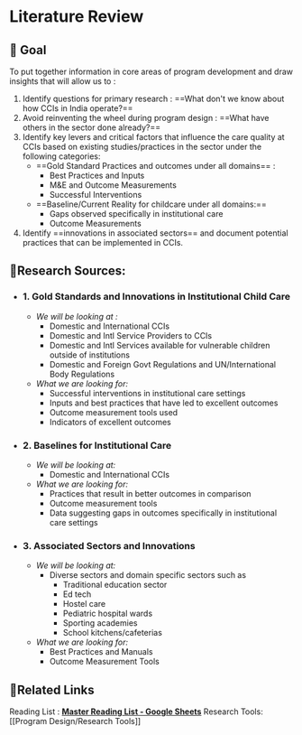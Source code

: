 
# Literature Review
## 🏹 **Goal** 
To put together information in core areas of program development and draw insights that will allow us to : 

1.  Identify questions for primary research : ==What don't we know about how CCIs in India operate?==
2. Avoid reinventing the wheel during program design : ==What have others in the sector done already?==
3. Identify key levers and critical factors that influence the care quality at CCIs  based on existing studies/practices in the sector under the following categories: 
	- ==Gold Standard Practices and outcomes under all domains== :
		-  Best Practices and Inputs
		-  M&E and Outcome Measurements
		-  Successful Interventions
	- ==Baseline/Current Reality for childcare under all domains:==
		- Gaps observed specifically in institutional care
		- Outcome Measurements
4.	 Identify ==innovations in associated sectors== and document potential practices that can be implemented in CCIs.		

## 📜**Research Sources:**
- ### 1. Gold Standards and Innovations in Institutional Child Care 
	- *We will be looking at :*
		- Domestic and International CCIs
		- Domestic and Intl Service Providers to CCIs
		- Domestic and Intl Services available for vulnerable children outside of institutions
		- Domestic and Foreign Govt Regulations and UN/International Body Regulations
	-  *What we are looking for:*
		- Successful interventions in institutional care settings
		-  Inputs and best practices that have led to excellent outcomes
		- Outcome measurement tools used
		- Indicators of excellent outcomes
- ### 2. Baselines for Institutional Care
	-  *We will be looking at:*
		-  Domestic and International CCIs
	- *What we are looking for:* 
		- Practices that result in better outcomes in comparison 
		- Outcome measurement tools
		- Data suggesting gaps in outcomes specifically in institutional care settings
- ### 3. Associated Sectors and Innovations
	- *We will be looking at:* 
		- Diverse sectors and domain specific sectors such as 
			- Traditional education sector
			- Ed tech
			- Hostel care
			- Pediatric hospital wards
			- Sporting academies
			- School kitchens/cafeterias
	- *What we are looking for:*
		- Best Practices and Manuals
		- Outcome Measurement Tools

## 🔗**Related Links**
Reading List : **[Master Reading List - Google Sheets](https://docs.google.com/spreadsheets/d/1GRiS7QFPiak-1Ob3TdobKnaHqgUBb_8B-fErHP1BXUA/edit?usp=sharing)**
Research Tools: [[Program Design/Research Tools]]
